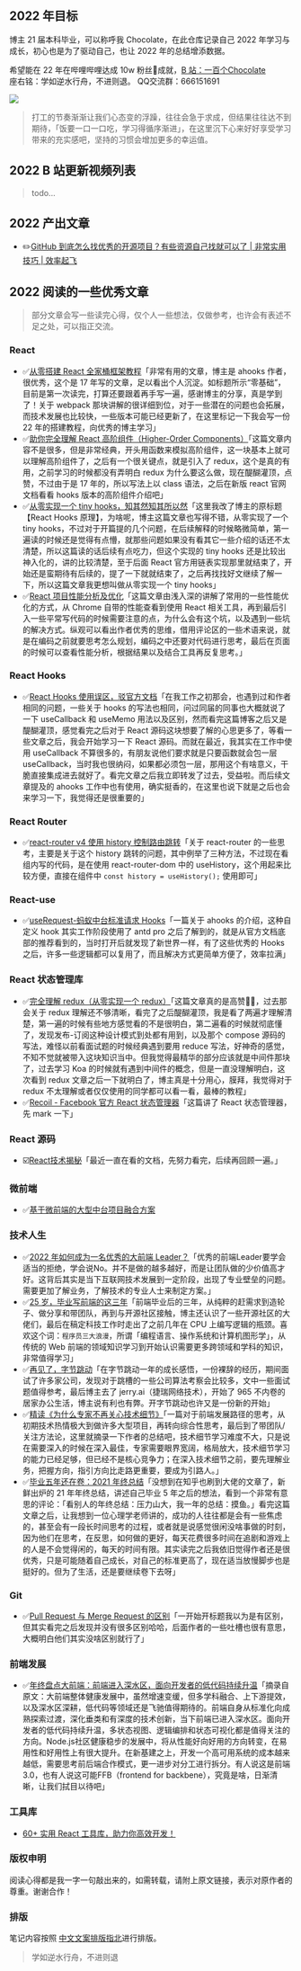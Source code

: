 ## 2022 年目标


博主 21 届本科毕业，可以称呼我 Chocolate，在此仓库记录自己 2022 年学习与成长，初心也是为了驱动自己，也让 2022 年的总结增添数据。


希望能在 22 年在哔哩哔哩达成 10w 粉丝:100:成就，<a href="https://space.bilibili.com/351534170">B 站：一百个Chocolate</a><br/>座右铭：学如逆水行舟，不进则退。 QQ交流群：666151691

<a href="https://space.bilibili.com/351534170"><img src="https://img.shields.io/badge/dynamic/json?labelColor=FE7398&logo=bilibili&logoColor=white&label=bilibili%20fans&color=00aeec&query=%24.data.totalSubs&url=https%3A%2F%2Fapi.spencerwoo.com%2Fsubstats%2F%3Fsource%3Dbilibili%26queryKey%3D351534170" /></a>



> 打工的节奏渐渐让我们心态变的浮躁，往往会急于求成，但结果往往达不到期待，「饭要一口一口吃，学习得循序渐进」，在这里沉下心来好好享受学习带来的充实感吧，坚持的习惯会增加更多的幸运值。

## 2022 B 站更新视频列表

> todo...



## 2022 产出文章


- :pencil2:[GitHub 到底怎么找优秀的开源项目？有些资源自己找就可以了 | 非常实用技巧 | 效率起飞](https://github.com/LionCubFrontEnd/Chocolate-2022/issues/1)


## 2022 阅读的一些优秀文章

> 部分文章会写一些读完心得，仅个人一些想法，仅做参考，也许会有表述不足之处，可以指正交流。


### React

- :white_check_mark:[从零搭建 React 全家桶框架教程](https://github.com/brickspert/blog/issues/1)「非常有用的文章，博主是 ahooks 作者，很优秀，这个是 17 年写的文章，足以看出个人沉淀。如标题所示“零基础”，目前是第一次读完，打算还要跟着再手写一遍，感谢博主的分享，真是学到了！关于 webpack 那块讲解的很详细到位，对于一些潜在的问题也会拓展，而技术发展也比较快，一些版本可能已经更新了，在这里标记一下我会写一份 22 年的搭建教程，向优秀的博主学习」
- :white_check_mark:[助你完全理解 React 高阶组件（Higher-Order Components）](https://github.com/brickspert/blog/issues/2)「这篇文章内容不是很多，但是非常经典，开头用函数来模拟高阶组件，这一块基本上就可以理解高阶组件了，之后有一个很关键点，就是引入了 redux，这个是真的有用，之前学习的时候都没有弄明白 redux 为什么要这么做，现在醍醐灌顶，点赞，不过由于是 17 年的，所以写法上以 class 语法，之后在新版 react 官网文档看看 hooks 版本的高阶组件介绍吧」
- :white_check_mark:[从零实现一个 tiny hooks，知其然知其所以然](https://github.com/brickspert/blog/issues/26)「这里我改了博主的原标题【React Hooks 原理】，为啥呢，博主这篇文章也写得不错，从零实现了一个 tiny hooks，不过对于开篇提的几个问题，在后续解释的时候略微简单，第一遍读的时候还是觉得有点懵，就那些问题如果没有看其它一些介绍的话还不太清楚，所以这篇读的话后续有点吃力，但这个实现的 tiny hooks 还是比较出神入化的，讲的比较清楚，至于后面 React 官方用链表实现那里就结束了，开始还是蛮期待有后续的，提了一下就就结束了，之后再找找好文继续了解一下，所以这篇文章我更想叫做从零实现一个 tiny hooks」
- :white_check_mark:[React 项目性能分析及优化](https://github.com/brickspert/blog/issues/36)「这篇文章由浅入深的讲解了常用的一些性能优化的方式，从 Chrome 自带的性能查看到使用 React 相关工具，再到最后引入一些平常写代码的时候需要注意的点，为什么会有这个坑，以及遇到一些坑的解决方式。纵观可以看出作者优秀的思维，借用评论区的一些术语来说，就是在编码之前就要思考怎么规划，编码之中还要对代码进行思考，最后在页面的时候可以查看性能分析，根据结果以及结合工具再反复思考。」


### React Hooks

- :white_check_mark:[React Hooks 使用误区，驳官方文档](https://github.com/brickspert/blog/issues/45)「在我工作之初那会，也遇到过和作者相同的问题，一些关于 hooks 的写法也相同，问过同届的同事也大概就说了一下 useCallback 和 useMemo 用法以及区别，然而看完这篇博客之后又是醍醐灌顶，感觉看完之后对于 React 源码这块想要了解的心思更多了，等看一些文章之后，我会开始学习一下 React 源码。而就在最近，我其实在工作中使用 useCallback 不算很多的，有朋友说他们要求就是只要函数就会包一层 useCallback，当时我也很纳闷，如果都必须包一层，那用这个有啥意义，干脆直接集成进去就好了。看完文章之后我立即转发了过去，受益啦。而后续文章提及的 ahooks 工作中也有使用，确实挺香的，在这里也说下就是之后也会来学习一下，我觉得还是很重要的」


### React Router

- :white_check_mark:[react-router v4 使用 history 控制路由跳转](https://github.com/brickspert/blog/issues/3)「关于 react-router 的一些思考，主要是关于这个 history 跳转的问题，其中例举了三种方法，不过现在看组内写的代码，是在使用 react-router-dom 中的 useHistory，这个用起来比较方便，直接在组件中 `const history = useHistory();` 使用即可」

### React-use

- :white_check_mark:[useRequest-蚂蚁中台标准请求 Hooks](https://github.com/brickspert/blog/issues/35)「一篇关于 ahooks 的介绍，这种自定义 hook 其实工作阶段使用了 antd pro 之后了解到的，就是从官方文档底部的推荐看到的，当时打开后就发现了新世界一样，有了这些优秀的 Hooks 之后，许多一些逻辑都可以复用了，而且解决方式更简单方便了，效率拉满」


### React 状态管理库

- :white_check_mark:[完全理解 redux（从零实现一个 redux）](https://github.com/brickspert/blog/issues/22)「这篇文章真的是高赞👍🏻，过去那会关于 redux 理解还不够清晰，看完了之后醍醐灌顶，我是看了两遍才理解清楚，第一遍的时候有些地方感觉看的不是很明白，第二遍看的时候就彻底懂了，发现发布-订阅这种设计模式到处都有用到，以及那个 compose 源码的写法，难怪以前看面试题的时候经典遇到要用 reduce 写法，好神奇的感觉，不知不觉就被带入这块知识当中。但我觉得最精华的部分应该就是中间件那块了，过去学习 Koa 的时候就有遇到中间件的概念，但是一直没理解明白，这次看到 redux 文章之后一下就明白了，博主真是十分用心，膜拜，我觉得对于 redux 不太理解或者仅仅使用的同学都可以看一看，最棒的教程」
- :white_check_mark:[Recoil - Facebook 官方 React 状态管理器](https://github.com/brickspert/blog/issues/38)「这篇讲了 React 状态管理器，先 mark 一下」

### React 源码

- :ballot_box_with_check:[React技术揭秘](https://react.iamkasong.com/)「最近一直在看的文档，先努力看完，后续再回顾一遍。」


### 微前端
- :white_check_mark:[基于微前端的大型中台项目融合方案](https://github.com/brickspert/blog/issues/41)


### 技术人生

- :white_check_mark:[2022 年如何成为一名优秀的大前端 Leader？](https://juejin.cn/post/7034419410706104356)「优秀的前端Leader要学会适当的拒绝，学会说No。并不是做的越多越好，而是让团队做的少价值高才好。这背后其实是当下互联网技术发展到一定阶段，出现了专业壁垒的问题。需要更加了解业务，了解技术的专业人士来制定方案。」
- :white_check_mark:[25 岁，毕业写前端的这三年](https://juejin.cn/post/6844903842593636360)「前端毕业后的三年，从纯粹的赶需求到造轮子、做分享和带团队，再到与开源社区接触，博主还认识了一些开源社区的大佬们，最后在稿定科技工作时走出了之前几年在 CPU 上编写逻辑的瓶颈。喜欢这个词：`程序员三大浪漫`，所谓「编程语言、操作系统和计算机图形学」，从传统的 Web 前端的领域知识学习到开始认识需要更多跨领域和学科的知识，非常值得学习」
- :white_check_mark:[再见了，字节跳动](https://juejin.cn/post/7047706117584977934)「在字节跳动一年的成长感悟，一份裸辞的经历，期间面试了许多家公司，发现对于跳槽的一些公司算法考察会比较多，文中一些面试题值得参考，最后博主去了 jerry.ai（捷瑞网络技术），开始了 965 不内卷的居家办公生活，博主说有利也有弊。开字节跳动也许又是一份新的开始」
- :white_check_mark:[精读《为什么专家不再关心技术细节》](https://github.com/ascoders/weekly/blob/master/%E5%95%86%E4%B8%9A%E6%80%9D%E8%80%83/103.%E7%B2%BE%E8%AF%BB%E3%80%8A%E4%B8%BA%E4%BB%80%E4%B9%88%E4%B8%93%E5%AE%B6%E4%B8%8D%E5%86%8D%E5%85%B3%E5%BF%83%E6%8A%80%E6%9C%AF%E7%BB%86%E8%8A%82%E3%80%8B.md)「一篇对于前端发展路径的思考，从初期技术热情极大到做许多大型项目，再转向综合性思考，最后到了带团队/关注方法论，这里就摘录一下作者的总结吧，技术细节学习难度不大，只是说在需要深入的时候在深入最佳，专家需要眼界宽阔，格局放大，技术细节学习的能力已经足够，但已经不是核心竞争力；在深入技术细节之前，要先理解业务，把握方向，指引方向比走路更重要，要成为引路人。」
- :white_check_mark:[毕业五年还在卷：2021 年终总结](https://zhuanlan.zhihu.com/p/451468340)「没想到在知乎也刷到大佬的文章了，新鲜出炉的 21 年年终总结，讲述自己毕业 5 年之后的想法，看到一个非常有意思的评论：「看别人的年终总结：压力山大，我一年的总结：摸鱼。」看完这篇文章之后，让我想到一位心理学老师讲的，成功的人往往都是会有一些焦虑的，甚至会有一段长时间思考的过程，或者就是说感觉很闲没啥事做的时刻，因为他们在思考，在反思，如何做的更好，每天花费很多时间在追剧和游戏上的人是不会觉得闲的，每天的时间有限。其实读完之后我依旧觉得作者还是很优秀，只是可能随着自己成长，对自己的标准更高了，现在适当放慢脚步也是挺好的。但为了生活，还是要继续卷下去呀」



### Git

- :white_check_mark:[Pull Request 与 Merge Request 的区别](https://github.com/brickspert/blog/issues/37)「一开始开标题我以为是有区别，但其实看完之后发现并没有很多区别哈哈，后面作者的一些吐槽也很有意思，大概明白他们其实没啥区别就行了」

### 前端发展
- :white_check_mark:[年终盘点大前端：前端进入深水区，面向开发者的低代码持续升温](https://juejin.cn/news/7051213466127826952)「摘录自原文：大前端整体健康发展中，虽然增速变缓，但多学科融合、上下游提效，以及深水区深耕，低代码等领域还是飞驰值得期待的。前端自身从标准化向成熟探索过渡，深化垂类和有深度的技术创新，当下前端已进入深水区。面向开发者的低代码持续升温，多状态视图、逻辑编排和状态可视化都是值得关注的方向。Node.js社区健康稳步的发展中，将从性能好向好用的方向转变，在易用性和好用性上有很大提升。在新基建之上，开发一个高可用系统的成本越来越低，需要思考前后端合作模式，更一进步对分工进行拆分。有人说这是前端3.0，也有人说这可能FFB（frontend for backbene），究竟是啥，日渐清晰，让我们拭目以待吧」



### 工具库

- [60+ 实用 React 工具库，助力你高效开发！](https://juejin.cn/post/7036162494573838367)


### 版权申明

阅读心得都是我一字一句敲出来的，如需转载，请附上原文链接，表示对原作者的尊重。谢谢合作！

### 排版

笔记内容按照 <a href="https://mazhuang.org/wiki/chinese-copywriting-guidelines/">中文文案排版指北</a>进行排版。


> 学如逆水行舟，不进则退

